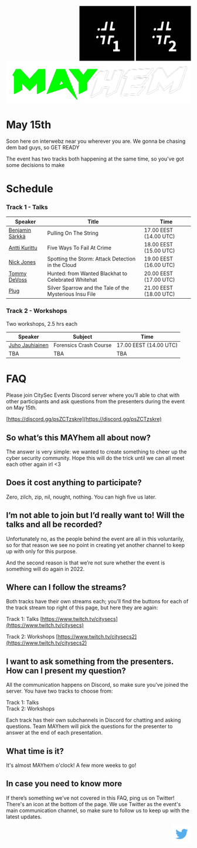 <div style="display: flex; justify-content:flex-end; float:right">
<div style="text-align: center">
<a href="https://www.twitch.tv/citysecs" noopener noreferrer target="_blank">
<img src="pics/citysec_1.png" width=150 alt="Talks - stream" title="Talks - stream"/></a>
<a href="https://www.twitch.tv/citysecs2" noopener noreferrer target="_blank">
<img src="pics/citysec_2.png" width=150 alt="Workshops - stream" title="Workshops - stream"/></a></div>
</div>

![MAYhem](pics/Green-bg-removed.png)

# May 15th

Soon here on interwebz near you wherever you are. We gonna be chasing dem bad guys, so GET READY

The event has two tracks both happening at the same time, so you've got some decisions to make


# Schedule



### Track 1 - Talks

| Speaker | Title| Time
| --- | --- | --- |
| [Benjamin Särkkä](speakers#benjamin-särkkä) | Pulling On The String | 17.00 EEST (14.00 UTC) |
| [Antti Kurittu](speakers#antti-kurittu) | Five Ways To Fail At Crime | 18.00 EEST (15.00 UTC) |
| [Nick Jones](speakers#nick-jones) | Spotting the Storm: Attack Detection in the Cloud | 19.00 EEST (16.00 UTC) |
| [Tommy DeVoss](speakers#tommy-devoss) | Hunted: from Wanted Blackhat to Celebrated Whitehat | 20.00 EEST (17.00 UTC) |
| [Plug](speakers#plug) | Silver Sparrow and the Tale of the Mysterious Insu File | 21.00 EEST (18.00 UTC)  |



### Track 2 - Workshops

Two workshops, 2.5 hrs each

| Speaker | Subject | Time
| --- | --- | --- |
| [Juho Jauhiainen](speakers#juho-jauhiainen) | Forensics Crash Course | 17.00 EEST (14.00 UTC) |
| TBA | TBA | TBA |

# FAQ

Please join CitySec Events Discord server where you’ll able to chat with other participants and ask questions from the presenters during the event on May 15th.

[https://discord.gg/psZCTzskre](https://discord.gg/psZCTzskre)

## So what’s this MAYhem all about now?
The answer is very simple: we wanted to create something to cheer up the cyber security
community. Hope this will do the trick until we can all meet each other again irl &lt;3

## Does it cost anything to participate?
Zero, zilch, zip, nil, nought, nothing. You can high five us later.

## I’m not able to join but I’d really want to! Will the talks and all be recorded?

Unfortunately no, as the people behind the event are all in this voluntarily, so for that reason we see no point in creating yet another channel to keep up with only for this purpose.

And the second reason is that we’re not sure whether the event is something will do again
in 2022.

## Where can I follow the streams?

Both tracks have their own streams each; you'll find the buttons for each of the track stream top right of this page, but here they are again:

Track 1: Talks [https://www.twitch.tv/citysecs](https://www.twitch.tv/citysecs)

Track 2: Workshops [https://www.twitch.tv/citysecs2](https://www.twitch.tv/citysecs2)

## I want to ask something from the presenters. How can I present my question?

All the communication happens on Discord, so make sure you’ve joined the server. You have two tracks to choose from:

Track 1: Talks  
Track 2: Workshops

Each track has their own subchannels in Discord for chatting and asking questions. Team MAYhem will pick the questions for the presenter to answer at the end of each presentation.

## What time is it?

It's almost MAYhem o'clock! A few more weeks to go!

## In case you need to know more

If there’s something we’ve not covered in this FAQ, ping us on Twitter! There's an icon at the bottom of the page.
We use Twitter as the event's main communication channel, so make sure to follow us to keep up with the latest updates.


<div style="width: 100%; text-align: right">
<a href="https://twitter.com/citysecs/"><img src="pics/twitter.png" height="50"/></a>
</div>
